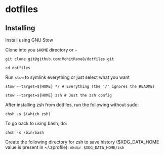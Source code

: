 # dotfiles

## Installing
Install using GNU Stow

Clone into you `$HOME` directory or `~`

`git clone git@github.com:MohitRane8/dotfiles.git`

`cd dotfiles`

Run `stow` to symlink everything or just select what you want

`stow --target=${HOME} */ # Everything (the '/' ignores the README)`

`stow --target=${HOME} zsh # Just the zsh config`


After installing zsh from dotfiles, run the following without sudo:

`chsh -s $(which zsh)`

To go back to using bash, do:

`chsh -s /bin/bash`


Create the following directory for zsh to save history ($XDG_DATA_HOME value is present in ~/.zprofile):
`mkdir $XDG_DATA_HOME/zsh`

